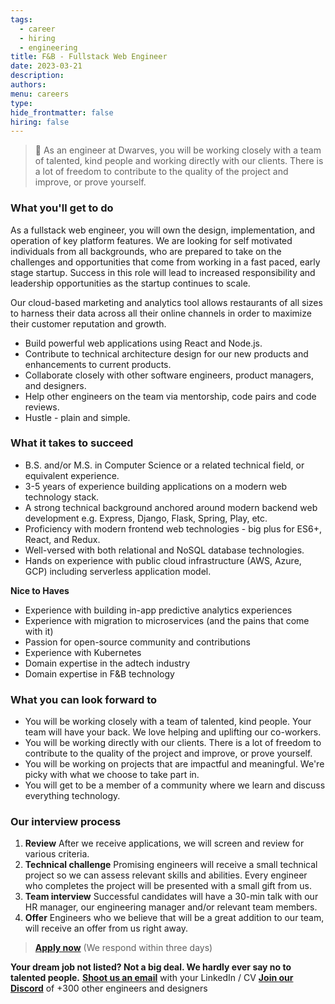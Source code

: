 ```yaml
---
tags:
  - career
  - hiring
  - engineering
title: F&B - Fullstack Web Engineer
date: 2023-03-21
description:
authors:
menu: careers
type:
hide_frontmatter: false
hiring: false
---
```

> 🤝 As an engineer at Dwarves, you will be working closely with a team of talented, kind people and working directly with our clients. There is a lot of freedom to contribute to the quality of the project and improve, or prove yourself.

### What you'll get to do
As a fullstack web engineer, you will own the design, implementation, and operation of key platform features. We are looking for self motivated individuals from all backgrounds, who are prepared to take on the challenges and opportunities that come from working in a fast paced, early stage startup. Success in this role will lead to increased responsibility and leadership opportunities as the startup continues to scale.

Our cloud-based marketing and analytics tool allows restaurants of all sizes to harness their data across all their online channels in order to maximize their customer reputation and growth.
- Build powerful web applications using React and Node.js.
- Contribute to technical architecture design for our new products and enhancements to current products.
- Collaborate closely with other software engineers, product managers, and designers.
- Help other engineers on the team via mentorship, code pairs and code reviews.
- Hustle - plain and simple.

### What it takes to succeed
- B.S. and/or M.S. in Computer Science or a related technical field, or equivalent experience.
- 3-5 years of experience building applications on a modern web technology stack.
- A strong technical background anchored around modern backend web development e.g. Express, Django, Flask, Spring, Play, etc.
- Proficiency with modern frontend web technologies - big plus for ES6+, React, and Redux.
- Well-versed with both relational and NoSQL database technologies.
- Hands on experience with public cloud infrastructure (AWS, Azure, GCP) including serverless application model.

**Nice to Haves**
- Experience with building in-app predictive analytics experiences
- Experience with migration to microservices (and the pains that come with it)
- Passion for open-source community and contributions
- Experience with Kubernetes
- Domain expertise in the adtech industry
- Domain expertise in F&B technology

### What you can look forward to
- You will be working closely with a team of talented, kind people. Your team will have your back. We love helping and uplifting our co-workers.
- You will be working directly with our clients. There is a lot of freedom to contribute to the quality of the project and improve, or prove yourself.
- You will be working on projects that are impactful and meaningful. We're picky with what we choose to take part in.
- You will get to be a member of a community where we learn and discuss everything technology.

### Our interview process
1. **Review**
After we receive applications, we will screen and review for various criteria.
2. **Technical challenge**
Promising engineers will receive a small technical project so we can assess relevant skills and abilities. Every engineer who completes the project will be presented with a small gift from us.
3. **Team interview**
Successful candidates will have a 30-min talk with our HR manager, our engineering manager and/or relevant team members.
4. **Offer**
Engineers who we believe that will be a great addition to our team, will receive an offer from us right away.

> **[Apply now](mailto:spawn@d.foundation)** (We respond within three days)

**Your dream job not listed? Not a big deal. We hardly ever say no to talented people.**
[**Shoot us an email**](mailto:spawn@dwarvesv.com) with your LinkedIn / CV
[**Join our Discord**](https://discord.gg/dwarvesv) of +300 other engineers and designers
